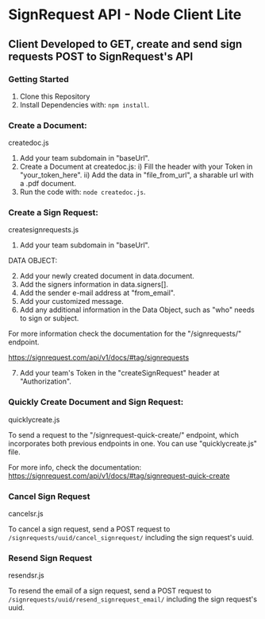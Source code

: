 # SignRequest API - Node Client Lite

## Client Developed to GET, create and send sign requests POST to SignRequest's API

### Getting Started

1) Clone this Repository
2) Install Dependencies with: ```npm install```.

### Create a Document:

createdoc.js

1) Add your team subdomain in "baseUrl".
2) Create a Document at createdoc.js:
i) Fill the header with your Token in "your_token_here".
ii) Add the data in "file_from_url", a sharable url with a .pdf document.
3) Run the code with: ```node createdoc.js```.

### Create a Sign Request:

createsignrequests.js

1) Add your team subdomain in "baseUrl".

DATA OBJECT:

2) Add your newly created document in data.document.
3) Add the signers information in data.signers[].
4) Add the sender e-mail address at "from_email".
5) Add your customized message.
6) Add any additional information in the Data Object, such as "who" needs to sign or subject.

For more information check the documentation for the "/signrequests/" endpoint.

https://signrequest.com/api/v1/docs/#tag/signrequests

7) Add your team's Token in the "createSignRequest" header at "Authorization".

### Quickly Create Document and Sign Request:

quicklycreate.js

To send a request to the "/signrequest-quick-create/" endpoint, which incorporates both previous endpoints in one. You can use "quicklycreate.js" file. 

For more info, check the documentation: https://signrequest.com/api/v1/docs/#tag/signrequest-quick-create

### Cancel Sign Request

cancelsr.js

To cancel a sign request, send a POST request to ```/signrequests/uuid/cancel_signrequest/``` including the sign request's uuid.

### Resend Sign Request

resendsr.js

To resend the email of a sign request, send a POST request to ```/signrequests/uuid/resend_signrequest_email/``` including the sign request's uuid.